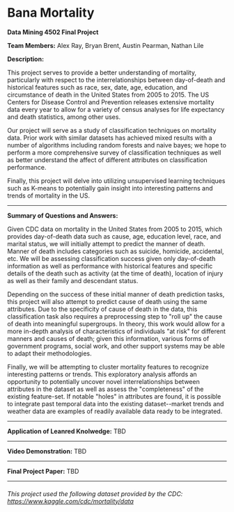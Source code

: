 # Bana Mortality

**Data Mining 4502 Final Project**

**Team Members:** Alex Ray, Bryan Brent, Austin Pearman, Nathan Lile

**Description:**
<p>This project serves to provide a better understanding of mortality, particularly with respect to the interrelationships between day-of-death and historical features such as race, sex, date, age, education, and circumstance of death in the United States from 2005 to 2015. The US Centers for Disease Control and Prevention releases extensive mortality data every year to allow for a variety of census analyses for life expectancy and death statistics, among other uses.

Our project will serve as a study of classification techniques on mortality data. Prior work with similar datasets has achieved mixed results with a number of algorithms including random forests and naive bayes; we hope to perform a more comprehensive survey of classification techniques as well as better understand the affect of different attributes on classification performance.

Finally, this project will delve into utilizing unsupervised learning techniques such as K-means to potentially gain insight into interesting patterns and trends of mortality in the US. </p>
___
**Summary of Questions and Answers:**
<p>Given CDC data on mortality in the United States from 2005 to 2015, which provides day-of-death data such as cause, age, education level, race, and marital status, we will initially attempt to predict the manner of death. Manner of death includes categories such as suicide, homicide, accidental, etc. We will be assessing classification success given only day-of-death information as well as performance with historical features and specific details of the death such as activity (at the time of death), location of injury as well as their family and descendant status.	

Depending on the success of these initial manner of death prediction tasks, this project will also attempt to predict cause of death using the same attributes. Due to the specificity of cause of death in the data, this classification task also requires a preprocessing step to "roll up" the cause of death into meaningful supergroups. In theory, this work would allow for a more in-depth analysis of characteristics of individuals "at risk" for different manners and causes of death; given this information, various forms of government programs, social work, and other support systems may be able to adapt their methodologies.

Finally, we will be attempting to cluster mortality features to recognize interesting patterns or trends. This exploratory analysis affords an opportunity to potentially uncover novel interrelationships between attributes in the dataset as well as assess the "completeness" of the existing feature-set. If notable "holes" in attributes are found, it is possible to integrate past temporal data into the existing dataset--market trends and weather data are examples of readily available data ready to be integrated. </p>
___
**Application of Leanred Knolwedge:**
TBD
___
**Video Demonstration:**
TBD
___
**Final Project Paper:**
TBD
___
###### This project used the following dataset provided by the CDC: https://www.kaggle.com/cdc/mortality/data

